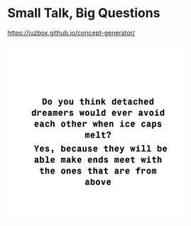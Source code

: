 # Small Talk, Big Questions
https://juzbox.github.io/concept-generator/


![example image](https://github.com/ambikajo/IterativeInterrogator_WEB/blob/master/canvas%20(34).jpg)
